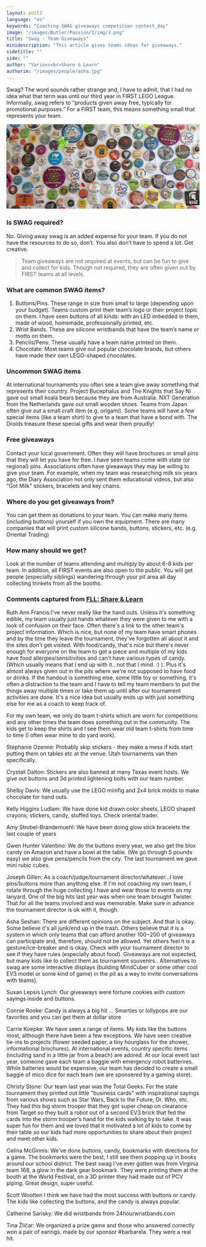```yaml
---
layout: post2
language: "en"
keywords: "Coaching SWAG giveaways competition contest_day"
image: "/images/Butler/Passion/1/img/3.png"
title: "Swag - Team Giveaways"
minidescription: "This article gives teams ideas for giveaways."
sidetitle: ""
side: ""
author: "Various<br>Share & Learn"
authorim: "/images/people/asha.jpg"
---
```


Swag? The word sounds rather strange and, I have to admit, that I had no idea what that term was until our third year in FIRST LEGO League. Informally, swag refers to “products given away free, typically for promotional purposes.” For a FIRST team, this means something small that represents your team.

![](/images/coachcorner/Buttons.jpg)

### Is SWAG required?

No. Giving away swag is an added expense for your team. If you do not have the resources to do so, don’t. You also don’t have to spend a lot. Get creative.

> Team giveaways are not required at events, but can be fun to give and collect for kids. Though not required, they are often given out by FIRST teams at all levels.

### What are common SWAG items?

1. Buttons/Pins. These range in size from small to large (depending upon your budget). Teams custom print their team’s logo or their project topic on them. I have seen buttons of all kinds: with an LED imbedded in them, made of wood, homemade, professionally printed, etc.
2. Wrist Bands. These are silicone wristbands that have the team’s name or motto on them.
3. Pencils/Pens: These usually have a team name printed on them.
4. Chocolate: Most teams give out popular chocolate brands, but others have made their own LEGO-shaped chocolates.

### Uncommon SWAG items

At international tournaments you often see a team give away something that represents their country.  Project Bucephalus and The Knights that Say Ni gave out small koala bears because they are from Australia. NXT Generation from the Netherlands gave out small wooden shoes. Teams from Japan often give out a small craft item (e.g. origami). Some teams will have a few special items (like a team shirt) to give to a team that have a bond with. The Droids treasure these special gifts and wear them proudly!

### Free giveaways

Contact your local government. Often they will have brochures or small pins that they will let you have for free. I have seen teams come with state (or regional) pins. Associations often have giveaways they may be willing to give your team. For example, when my team was researching milk six years ago, the Diary Association not only sent them educational videos, but also “Got Milk” stickers, bracelets and key chains.

### Where do you get giveaways from?

You can get them as donations to your team. You can make many items (including buttons) yourself if you own the equipment. There are many companies that will print custom silicone bands, buttons, stickers, etc. (e.g. Oriental Trading)

### How many should we get?

Look at the number of teams attending and multiply by about 6-8 kids per team.  In addition, all FIRST events are also open to the public. You will get people (especially siblings) wandering through your pit area all day collecting trinkets from all the booths.

### Comments captured from <a href="https://www.facebook.com/groups/FLLShareandLearn/">FLL: Share & Learn</a>

Ruth Ann Francis:I've never really like the hand outs. Unless it's something edible, my team usually just hands whatever they were given to me with a look of confusion on their face. Often there's a link to the other team's project information. Which is nice, but none of my team have smart phones and by the time they leave the tournament, they've forgotten all about it and the sites don't get visited. With food/candy, that's nice but there's never enough for everyone on the team to get a piece and multiple of my kids have food allergies/sensitivities and can't have various types of candy. (Which usually means that I end up with it...not that I mind. :) ). Plus it's almost always given out in the pits where we're not supposed to have food or drinks. If the handout is something else, some little toy or something, it's often a distraction to the team and I have to tell my team members to put the things away multiple times or take them up until after our tournament activities are done. It's a nice idea but usually ends up with just something else for me as a coach to keep track of.

For my own team, we only do team t-shirts which are worn for competitions and any other times the team does something out in the community. The kids get to keep the shirts and I see them wear old team t-shirts from time to time (I often wear mine to do yard work).

Stephanie Ozenne: Probably skip stickers - they make a mess if kids start putting them on tables etc at the venue. Utah tournaments van then specifically.

Crystall Dalton: Stickers are also banned at many Texas event hosts. We give out buttons and 3d printed lightening bolts with our team number.

Shelby Davis: We usually use the LEGO minifig and 2x4 brick molds to make chocolate for hand outs.

Kelly Higgins Ludlam: We have done kid drawn color sheets, LEGO shaped crayons, stickers, candy, stuffed toys. Check oriental trader.

Amy Strobel-Brandemuehl: We have been doing glow stick bracelets the last couple of years

Gwen Hunter Valentino: We do the buttons every year, we also get the blox candy on Amazon and have a bowl at the table. (We go through 5 pounds easy) we also give pens/pencils from the city. The last tournament we gave mini rubic cubes.

Joseph Gillen: As a coach/judge/tournament director/whatever...I love pins/buttons more than anything else. If I'm not coaching my own team, I rotate through the huge collecting I have and wear those to events on my lanyard.  One of the big hits last year was when one team brought Twister. That for all the teams involved and was memorable. Make sure in advance the tournament director is ok with it, though.

Asha Seshan: There are different opinions on the subject. And that is okay. Some believe it's all junk/end up in the trash. Others believe that it is a system in which only teams that can afford another $100-$200 of giveaways can participate and, therefore, should not be allowed. Yet others feel it is a gesture/ice-breaker and is okay. Check with your tournament director to see if they have rules (especially about food). Giveaways are not expected, but many kids like to collect them as tournament souvenirs.. Alternatives to swag are some interactive displays (building MindCuber or some other cool EV3 model or some kind of game) in the pit as a way to invite conversations with teams).

Susan Lepsis Lynch: Our giveaways were fortune cookies with custom sayings inside and buttons.

Connie Rooke: Candy is always a big hit ... Smarties or lollypops are our favorites and you can get them at dollar store

Carrie Koepke: We have seen a range of items. My kids like the buttons most, although there have been a few exceptions. We have seen creative tie-ins to projects (flower seeded paper, a tiny hourglass for the shower, informational brochures). At international events, country specific items (including sand in a little jar from a beach) are adored. At our local event last year, someone gave each team a baggie with emergency robot batterires. While batteries would be expensive, our team has decided to create a small baggie of mico dice for each team (we are sponsered by a gaming store).

Christy Stone: Our team last year was the Total Geeks. For the state tournament they printed out little "business cards" with inspirational sayings from various shows such as Star Wars, Back to the Future, Dr. Who, etc. They had this big storm trooper that they got super cheap on clearance from Target so they built a robot out of a second EV3 brick that fed the cards into the storm trooper's hand for the kids walking by to take. It was super fun for them and we loved that it motivated a lot of kids to come by their table so our kids had more opportunities to share about their project and meet other kids.

Celina McGinnis: We've done buttons, candy, bookmarks with directions for a game. The bookmarks were the best, I still see them popping up in books around our school district. The best swag I've ever gotten was from Virginia team 168, a glow in the dark gear bookmark. They were printing them at the booth at the World Festival, on a 3D printer they had made out of PCV piping. Great design, super useful.

Scott Wootten I think we have had the most success with buttons or candy. The kids like collecting the buttons, and the candy is always popular.

Catherine Sarisky: We did wristbands from 24hourwristbands.com

Tina Žličar: We organized a prize game and those who answered correctly won a pair of earings, made by our sponsor #barbarela. They were a real hit.



